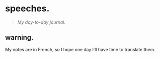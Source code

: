 # speeches.

> *My day-to-day journal.*

## warning.

My notes are in French, so I hope one day I'll have time to translate them.
